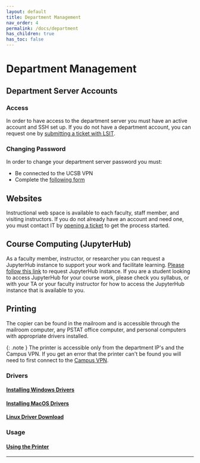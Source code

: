 ```yaml
---
layout: default
title: Department Management
nav_order: 4
permalink: /docs/department
has_children: true
has_toc: false
---
```


# Department Management

## Department Server Accounts

### Access

In order to have access to the department server you must have an active account and SSH set up.  If you do not have a department account, you can request one by [submitting a ticket with LSIT](https://help.lsit.ucsb.edu/hc/en-us/requests/new?ticket_form_id=1260809796629).

### Changing Password

In order to change your department server password you must:

- Be connected to the UCSB VPN
- Complete the [following form](https://kingslanding.pstat.ucsb.edu/setting/changeps.php)

## Websites

Instructional web space is available to each faculty, staff member, and visiting instructors. If you do not already have an account and need one, you must contact IT by [opening a ticket](https://help.lsit.ucsb.edu/hc/en-us/requests/new?ticket_form_id=1260809796629) to get the process started.

## Course Computing (JupyterHub)

As a faculty member, instructor, or researcher you can request a JupyterHub instance to support your work and facilitate learning. [Please follow this link](https://help.lsit.ucsb.edu/hc/en-us/articles/4925937111323-Requesting-JupyterHub) to request JupyterHub instance.
If you are a student looking to access JupyterHub for your course work, please check you syllabus, or with your TA or your faculty instructor for how to access the JupyterHub instance that is available to you.

## Printing

The copier can be found in the mailroom and is accessible through the mailroom computer, any PSTAT office computer, and personal computers with appropriate drivers installed.

{: .note }
The printer is accessible only from the department IP's and the Campus VPN. If you get an error that the printer can't be found you will need to first connect to the [Campus VPN](https://www.ets.ucsb.edu/services/campus-vpn/get-connected).

### Drivers

#### [Installing Windows Drivers](/docs/department/printer-driver-win)

#### [Installing MacOS Drivers](/docs/department/printer-driver-mac)

#### [Linux Driver Download](https://ucsb.box.com/s/3stigbjk8wjbjrhjauqal07ga2nj2l16)

### Usage

#### [Using the Printer](/docs/department/printer-use)

----